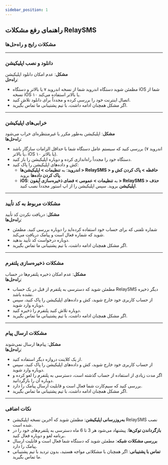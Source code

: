 ```yaml
---
sidebar_position: 1
---
```


## راهنمای رفع مشکلات RelaySMS

### مشکلات رایج و راه‌حل‌ها

---

### دانلود و نصب اپلیکیشن

**مشکل**: عدم امکان دانلود اپلیکیشن  
**راه‌حل**:

- مطمئن شوید دستگاه اندروید شما از نسخه اندروید ۷ یا بالاتر و دستگاه iOS شما از نسخه iOS ۱۰ یا بالاتر استفاده می‌کند.
- اتصال اینترنت خود را بررسی کرده و مجدداً برای دانلود تلاش کنید.
- اگر مشکل همچنان ادامه داشت، با تیم پشتیبانی ما تماس بگیرید.

---

### خرابی‌های اپلیکیشن

**مشکل**: اپلیکیشن به‌طور مکرر یا غیرمنتظره‌ای خراب می‌شود  
**راه‌حل‌ها**:

- بررسی کنید که سیستم عامل دستگاه شما با حداقل الزامات سازگار باشد (اندروید ۷ یا بالاتر، iOS ۱۰ یا بالاتر).
- دستگاه خود را مجدداً راه‌اندازی کرده و دوباره اپلیکیشن را باز کنید.
- کش و داده‌های اپلیکیشن را پاک کنید:
  - **اندروید**: به **تنظیمات > اپلیکیشن‌ها > RelaySMS > حافظه > پاک کردن کش و پاک کردن داده‌ها** بروید.
  - **iOS**: به **تنظیمات > عمومی > فضای ذخیره‌سازی آیفون > RelaySMS > حذف اپلیکیشن** بروید. سپس اپلیکیشن را از اپ استور مجدداً نصب کنید.

---

### مشکلات مربوط به کد تأیید

**مشکل**: دریافت نکردن کد تأیید  
**راه‌حل‌ها**:

- شماره تلفنی که برای حساب خود استفاده کرده‌اید را دوباره بررسی کنید. مطمئن شوید که شماره فعال است و پیامک دریافت می‌کند.
- دوباره درخواست کد تأیید بدهید.
- اگر مشکل همچنان ادامه داشت، با تیم پشتیبانی ما تماس بگیرید.

---

### مشکلات ذخیره‌سازی پلتفرم

**مشکل**: عدم امکان ذخیره پلتفرم‌ها در حساب  
**راه‌حل‌ها**:

- مطمئن شوید که دسترسی به پلتفرم از قبل در یک حساب RelaySMS دیگر ذخیره نشده باشد.
- از حساب کاربری خود خارج شوید، کش و داده‌های اپلیکیشن را پاک کنید، سپس دوباره وارد شوید.
- دوباره تلاش کنید پلتفرم را ذخیره کنید.
- اگر مشکل همچنان ادامه داشت، با تیم پشتیبانی ما تماس بگیرید.

---

### مشکلات ارسال پیام

**مشکل**: پیام‌ها ارسال نمی‌شوند  
**راه‌حل‌ها**:

- از یک کلاینت دروازه دیگر استفاده کنید.
- از حساب کاربری خود خارج شوید، کش و داده‌های اپلیکیشن را پاک کنید، سپس دوباره وارد شوید.
- اگر مدت زیادی از استفاده از حساب گذشته است، دسترسی به پلتفرم را لغو کرده و دوباره آن را بازگردانید.
- بررسی کنید که سیم‌کارت شما فعال است و قابلیت ارسال پیامک را دارد.
- اگر مشکل همچنان ادامه داشت، با تیم پشتیبانی ما تماس بگیرید.

---

### نکات اضافی

- **به‌روزرسانی اپلیکیشن**: مطمئن شوید که آخرین نسخه اپلیکیشن RelaySMS نصب شده است.
- **بازگرداندن توکن‌ها**: پیشنهاد می‌شود هر 3 تا 6 ماه دسترسی به پلتفرم‌های خود را در برنامه لغو و دوباره فعال کنید.
- **بررسی مشکلات شبکه**: مطمئن شوید که دستگاه شما فعال است و قابلیت ارسال پیامک را دارد.
- **تماس با پشتیبانی**: اگر همچنان با مشکلاتی مواجه هستید، بدون تردید با تیم پشتیبانی ما تماس بگیرید.
